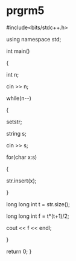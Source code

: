 # prgrm5
#include<bits/stdc++.h>

using namespace std;

int main()

{

int n;

cin >> n;

while(n--)

{

set<char>str;

string s;

cin >> s;

for(char x:s)

{

str.insert(x);

}

long long int t = str.size();

long long int f = t*(t+1)/2;

cout << f << endl;

}

return 0;
}

